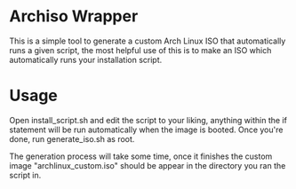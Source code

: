 # Archiso Wrapper
This is a simple tool to generate a custom Arch Linux ISO that automatically runs a given script, the most helpful use of this is to make an ISO which automatically runs your installation script.

# Usage
Open install_script.sh and edit the script to your liking, anything within the if statement will be run automatically when the image is booted. Once you're done, run generate_iso.sh as root.

The generation process will take some time, once it finishes the custom image "archlinux_custom.iso" should be appear in the directory you ran the script in.
